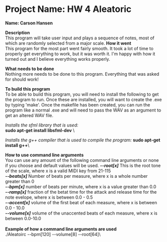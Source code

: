# Project Name: HW 4 Aleatoric
**Name: Carson Hansen**


**Description**\
 This program will take user input and plays a sequence of notes, most of which are randomly selected from a major scale.
**How it went**\
This program for the most part went fairly smooth. It took a lot of time to properly get everything to work, but it was worth it.
I'm happy with how it turned out and I believe everything works properly.

**What needs to be done**\
Nothing more needs to be done to this program. Everything that was asked for should work!

**To build this program**\
To be able to build this program, you will need to install the following to get the program to run. Once these are installed, you will want to create the .exe by typing 'make'. Once the makefile has been created, you can run the program like a normal .exe and will need to pass the WAV as an argument to get an altered WAV file.

*Installs the sfml library that is used:*\
**sudo apt-get install libsfml-dev** \

*Installs the g++ compiler that is used to compile the program:*
**sudo apt-get install g++**\

**How to use command line arguments**\
You can use any amount of the following command line arguments or none if you choose and default values will be used.
***--root[x]*** This is the root tone of the scale, where x is a valid MIDI key from 21-115\
***--beats[x]*** Number of beats per measure, where x is a whole number greater than 0\
***--bpm[x]*** number of beats per minute, where x is a value greater than 0.0\
***--ramp[x]*** fraction of the betat time for the attack and release time for the note evelope, where x is between 0.0 - 0.5\
***--accent[x]*** volume of the first beat of each measure, where x is between 0.0 - 10.0\
***--volume[x]*** volume of the unaccented beats of each measure, where x is between 0.0-10.0\
\
**Example of how a command line arguments are used**\
./Aleatoirc --bpm[120] --volume[8] --root[64]\






